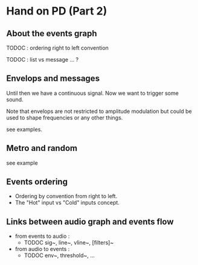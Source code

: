 # Hand on PD (Part 2)

## About the events graph

TODOC : ordering right to left convention

TODOC : list vs message ... ?
  
## Envelops and messages

Until then we have a continuous signal. Now we want to trigger some sound.

Note that envelops are not restricted to amplitude modulation but could be used to shape frequencies or any other things.

see examples.

## Metro and random

see example

## Events ordering

* Ordering by convention from right to left.
* The "Hot" input vs "Cold" inputs concept.


## Links between audio graph and events flow

* from events to audio :
  * TODOC sig~, line~, vline~, [filters]~
* from audio to events :
  * TODOC env~, threshold~, ... 
